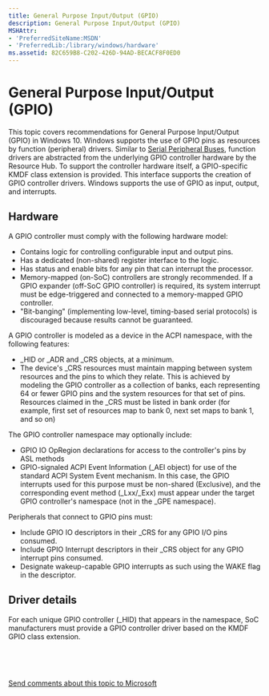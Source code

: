 ```yaml
---
title: General Purpose Input/Output (GPIO)
description: General Purpose Input/Output (GPIO)
MSHAttr:
- 'PreferredSiteName:MSDN'
- 'PreferredLib:/library/windows/hardware'
ms.assetid: 82C659B8-C202-426D-94AD-BECACF8F0ED0
---
```


# General Purpose Input/Output (GPIO)


This topic covers recommendations for General Purpose Input/Output (GPIO) in Windows 10. Windows supports the use of GPIO pins as resources by function (peripheral) drivers. Similar to [Serial Peripheral Buses](simple-peripheral-bus--spb-.md), function drivers are abstracted from the underlying GPIO controller hardware by the Resource Hub. To support the controller hardware itself, a GPIO-specific KMDF class extension is provided. This interface supports the creation of GPIO controller drivers. Windows supports the use of GPIO as input, output, and interrupts.

## Hardware


A GPIO controller must comply with the following hardware model:

-   Contains logic for controlling configurable input and output pins.
-   Has a dedicated (non-shared) register interface to the logic.
-   Has status and enable bits for any pin that can interrupt the processor.
-   Memory-mapped (on-SoC) controllers are strongly recommended. If a GPIO expander (off-SoC GPIO controller) is required, its system interrupt must be edge-triggered and connected to a memory-mapped GPIO controller.
-   "Bit-banging" (implementing low-level, timing-based serial protocols) is discouraged because results cannot be guaranteed.

A GPIO controller is modeled as a device in the ACPI namespace, with the following features:

-   \_HID or \_ADR and \_CRS objects, at a minimum.
-   The device's \_CRS resources must maintain mapping between system resources and the pins to which they relate. This is achieved by modeling the GPIO controller as a collection of banks, each representing 64 or fewer GPIO pins and the system resources for that set of pins. Resources claimed in the \_CRS must be listed in bank order (for example, first set of resources map to bank 0, next set maps to bank 1, and so on)

The GPIO controller namespace may optionally include:

-   GPIO IO OpRegion declarations for access to the controller's pins by ASL methods
-   GPIO-signaled ACPI Event Information (\_AEI object) for use of the standard ACPI System Event mechanism. In this case, the GPIO interrupts used for this purpose must be non-shared (Exclusive), and the corresponding event method (\_Lxx/\_Exx) must appear under the target GPIO controller's namespace (not in the \_GPE namespace).

Peripherals that connect to GPIO pins must:

-   Include GPIO IO descriptors in their \_CRS for any GPIO I/O pins consumed.
-   Include GPIO Interrupt descriptors in their \_CRS object for any GPIO interrupt pins consumed.
-   Designate wakeup-capable GPIO interrupts as such using the WAKE flag in the descriptor.

## Driver details


For each unique GPIO controller (\_HID) that appears in the namespace, SoC manufacturers must provide a GPIO controller driver based on the KMDF GPIO class extension.

 

 

[Send comments about this topic to Microsoft](mailto:wsddocfb@microsoft.com?subject=Documentation%20feedback%20%5Bp_WEG_Hardware\p_weg_hardware%5D:%20General%20Purpose%20Input/Output%20%28GPIO%29%20%20RELEASE:%20%285/9/2016%29&body=%0A%0APRIVACY%20STATEMENT%0A%0AWe%20use%20your%20feedback%20to%20improve%20the%20documentation.%20We%20don't%20use%20your%20email%20address%20for%20any%20other%20purpose,%20and%20we'll%20remove%20your%20email%20address%20from%20our%20system%20after%20the%20issue%20that%20you're%20reporting%20is%20fixed.%20While%20we're%20working%20to%20fix%20this%20issue,%20we%20might%20send%20you%20an%20email%20message%20to%20ask%20for%20more%20info.%20Later,%20we%20might%20also%20send%20you%20an%20email%20message%20to%20let%20you%20know%20that%20we've%20addressed%20your%20feedback.%0A%0AFor%20more%20info%20about%20Microsoft's%20privacy%20policy,%20see%20http://privacy.microsoft.com/default.aspx. "Send comments about this topic to Microsoft")




